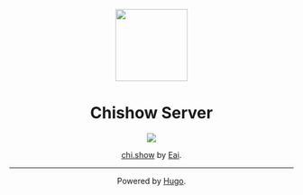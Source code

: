 <p align="center"><img src="http://i.imgur.com/qbrjWXd.png" width="128px" height="128px"></p>
<h1 align="center">Chishow Server</h1>
<p align="center"><a href="https://circleci.com/gh/chishow-mc/chi.show/tree/master"><img src="https://circleci.com/gh/chishow-mc/chi.show.svg?style=svg"></a></p>
<p align="center"><a href="http://chi.show">chi.show</a> by <a href="https://github.com/eai04191">Eai</a>.</p>
<hr>

<p align="center">Powered by <a href="https://github.com/spf13/hugo">Hugo</a>.</p>
